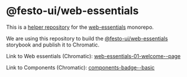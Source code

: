 # @festo-ui/web-essentials

This is a [helper repository](https://www.chromatic.com/docs/monorepos#run-chromatic-more-than-once-in-a-second-chromatic-project) for the [web-essentials](https://github.com/Festo-se/festo-ui-web-essentials) monorepo.

We are using this repository to build the [@festo-ui/web-essentials](https://github.com/Festo-se/festo-ui-web-essentials) storybook and publish it to Chromatic.

Link to Web essentials (Chromatic): [web-essentials-01-welcome--page](https://6047c78132906f002179b3c7-hmhrgvsmfv.chromatic.com/?path=/story/web-essentials-01-welcome--page)

Link to Components (Chromatic): [components-badge--basic](https://6047c70b38ef06002139f62c-aeapkhveti.chromatic.com/?path=/story/components-badge--basic)
